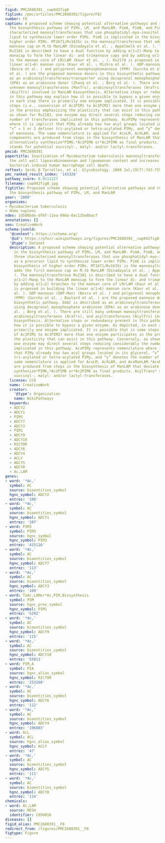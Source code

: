 ```yaml
---
figid: PMC2688391__cwp042fig8
figlink: /pmc/articles/PMC2688391/figure/F8/
number: F8
caption: A proposed scheme showing potential alternative pathways and redundancy in
  the biosynthesis pathway of PIMs, LM, and ManLAM. PimA, PimB, and PimC are three
  characterized manosyltransferases that use phosphatidyl-myo-inositol (PI) as a precursor
  lipid to synthesize lower order PIMs. PimE is implicated in the biosynthesis of
  higher order PIMs. MT1671/Rv1635c is the mannosyltransferase that adds the first
  mannose cap on M.tb ManLAM (Dinadayala et al. ; Appelmelk et al. ). The mannosyltransferase
  Rv2181 is described to have a dual function by adding α(1→2)-Manp to the ManLAM
  monocap to form the linear di- and trimannose caps and by adding α(1→2) branches
  to the mannan core of LM/LAM (Kaur et al. , ). Rv2174 is proposed in building the
  linear α(1→6) mannan core (Kaur et al. ; Mishra et al. ). GDP-mannose (GDP-Man)
  (Besra et al. ) and polyprenol monophosphomannose (PPM) (Gurcha et al. ; Baulard
  et al. ) are the proposed mannose donors in this biosynthetic pathway. EmbC is described
  as an arabinosyltransferase/transporter using decaprenol monophosphate arabinose
  (DPA) as an arabinose donor (Zhang et al. ; Berg et al. ). There are still many
  unknown manosyltransferases (ManTrs), arabinosyltransferases (AraTrs), and acyltransferases
  (AcylTrs) involved in ManLAM biosynthesis. Alternative steps or redundancy present
  in this pathway may explain how it is possible to bypass a given enzyme. As depicted,
  in each step there is primarily one enzyme implicated. It is possible that in some
  steps (i.e., conversion of Ac1PIM1 to Ac1PIM2) more than one enzyme participates
  in the process emphasizing the plasticity that can exist in this pathway. Conversely,
  as shown for Rv2181, one enzyme may direct several steps reducing considerably the
  number of transferases implicated in this pathway. AcxPIMy represents nomenclature
  where it is implicit that PIMy already has two acyl groups located in its glycerol,
  “x” = 1 or 2 defines tri-acylated or tetra-acylated PIMy, and “y” denotes the number
  of mannoses. The same nomenclature is applied for AcxLM, AcXLAM, and AcxManLAM.*AcxPIMy
  components are produced from steps in the biosynthesis of ManLAM that deviate to
  alternatively synthesize*PIM6,*Ac1PIM6 or*Ac2PIM6 as final products. AcylTrans*
  stands for potential succinyl-, malyl- and/or lactyl-transferases.
pmcid: PMC2688391
papertitle: Inactivation of Mycobacterium tuberculosis mannosyltransferase pimB reduces
  the cell wall lipoarabinomannan and lipomannan content and increases the rate of
  bacterial-induced human macrophage cell death.
reftext: Jordi B Torrelles, et al. Glycobiology. 2009 Jul;19(7):743-755.
pmc_ranked_result_index: '143326'
pathway_score: 0.9111227
filename: cwp042fig8.jpg
figtitle: Proposed scheme showing potential alternative pathways and redundancy in
  the biosynthesis pathway of PIMs, LM, and ManLAM
year: '2009'
organisms:
- Mycobacterium tuberculosis
- Homo sapiens
ndex: 1d500bde-df0f-11ea-99da-0ac135e8bacf
annotations: []
seo: CreativeWork
schema-jsonld:
  '@context': https://schema.org/
  '@id': https://pfocr.wikipathways.org/figures/PMC2688391__cwp042fig8.html
  '@type': Dataset
  description: A proposed scheme showing potential alternative pathways and redundancy
    in the biosynthesis pathway of PIMs, LM, and ManLAM. PimA, PimB, and PimC are
    three characterized manosyltransferases that use phosphatidyl-myo-inositol (PI)
    as a precursor lipid to synthesize lower order PIMs. PimE is implicated in the
    biosynthesis of higher order PIMs. MT1671/Rv1635c is the mannosyltransferase that
    adds the first mannose cap on M.tb ManLAM (Dinadayala et al. ; Appelmelk et al.
    ). The mannosyltransferase Rv2181 is described to have a dual function by adding
    α(1→2)-Manp to the ManLAM monocap to form the linear di- and trimannose caps and
    by adding α(1→2) branches to the mannan core of LM/LAM (Kaur et al. , ). Rv2174
    is proposed in building the linear α(1→6) mannan core (Kaur et al. ; Mishra et
    al. ). GDP-mannose (GDP-Man) (Besra et al. ) and polyprenol monophosphomannose
    (PPM) (Gurcha et al. ; Baulard et al. ) are the proposed mannose donors in this
    biosynthetic pathway. EmbC is described as an arabinosyltransferase/transporter
    using decaprenol monophosphate arabinose (DPA) as an arabinose donor (Zhang et
    al. ; Berg et al. ). There are still many unknown manosyltransferases (ManTrs),
    arabinosyltransferases (AraTrs), and acyltransferases (AcylTrs) involved in ManLAM
    biosynthesis. Alternative steps or redundancy present in this pathway may explain
    how it is possible to bypass a given enzyme. As depicted, in each step there is
    primarily one enzyme implicated. It is possible that in some steps (i.e., conversion
    of Ac1PIM1 to Ac1PIM2) more than one enzyme participates in the process emphasizing
    the plasticity that can exist in this pathway. Conversely, as shown for Rv2181,
    one enzyme may direct several steps reducing considerably the number of transferases
    implicated in this pathway. AcxPIMy represents nomenclature where it is implicit
    that PIMy already has two acyl groups located in its glycerol, “x” = 1 or 2 defines
    tri-acylated or tetra-acylated PIMy, and “y” denotes the number of mannoses. The
    same nomenclature is applied for AcxLM, AcXLAM, and AcxManLAM.*AcxPIMy components
    are produced from steps in the biosynthesis of ManLAM that deviate to alternatively
    synthesize*PIM6,*Ac1PIM6 or*Ac2PIM6 as final products. AcylTrans* stands for potential
    succinyl-, malyl- and/or lactyl-transferases.
  license: CC0
  name: CreativeWork
  creator:
    '@type': Organization
    name: WikiPathways
  keywords:
  - ADCY2
  - ADCY1
  - PIM3
  - ADCY7
  - ADCY3
  - PIM1
  - ADCY9
  - ADCY10
  - RICTOR
  - ADCY6
  - ADCY4
  - ACLY
  - ADCY5
  - ADCY8
  - Ac,LAM
genes:
- word: '*Ac,'
  symbol: AC
  source: bioentities_symbol
  hgnc_symbol: ADCY2
  entrez: '108'
- word: '*Ac,'
  symbol: AC
  source: bioentities_symbol
  hgnc_symbol: ADCY1
  entrez: '107'
- word: PIM3
  symbol: PIM3
  source: hgnc_symbol
  hgnc_symbol: PIM3
  entrez: '415116'
- word: '*Ac,'
  symbol: AC
  source: bioentities_symbol
  hgnc_symbol: ADCY7
  entrez: '113'
- word: '*Ac,'
  symbol: AC
  source: bioentities_symbol
  hgnc_symbol: ADCY3
  entrez: '109'
- word: ToAc,LAMor*Ac,PIM,Biosynthesis
  symbol: PIM
  source: hgnc_prev_symbol
  hgnc_symbol: PIM1
  entrez: '5292'
- word: '*Ac,'
  symbol: AC
  source: bioentities_symbol
  hgnc_symbol: ADCY9
  entrez: '115'
- word: '*Ac,'
  symbol: AC
  source: bioentities_symbol
  hgnc_symbol: ADCY10
  entrez: '55811'
- word: PIM,A
  symbol: PIA
  source: hgnc_alias_symbol
  hgnc_symbol: RICTOR
  entrez: '253260'
- word: '*Ac,'
  symbol: AC
  source: bioentities_symbol
  hgnc_symbol: ADCY6
  entrez: '112'
- word: '*Ac,'
  symbol: AC
  source: bioentities_symbol
  hgnc_symbol: ADCY4
  entrez: '196883'
- word: AcL
  symbol: ACL
  source: hgnc_alias_symbol
  hgnc_symbol: ACLY
  entrez: '47'
- word: '*Ac,'
  symbol: AC
  source: bioentities_symbol
  hgnc_symbol: ADCY5
  entrez: '111'
- word: '*Ac,'
  symbol: AC
  source: bioentities_symbol
  hgnc_symbol: ADCY8
  entrez: '114'
chemicals:
- word: Ac,LAM
  source: MESH
  identifier: C050016
diseases: []
figid_alias: PMC2688391__F8
redirect_from: /figures/PMC2688391__F8
figtype: Figure
---
```

